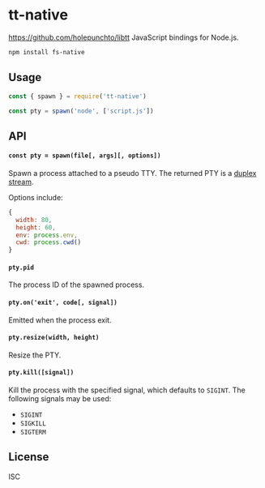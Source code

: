 # tt-native

https://github.com/holepunchto/libtt JavaScript bindings for Node.js.

```sh
npm install fs-native
```

## Usage

```js
const { spawn } = require('tt-native')

const pty = spawn('node', ['script.js'])
```

## API

#### `const pty = spawn(file[, args][, options])`

Spawn a process attached to a pseudo TTY. The returned PTY is a [duplex stream](https://github.com/streamxorg/streamx#duplex-stream).

Options include:

```js
{
  width: 80,
  height: 60,
  env: process.env,
  cwd: process.cwd()
}
```

#### `pty.pid`

The process ID of the spawned process.

#### `pty.on('exit', code[, signal])`

Emitted when the process exit.

#### `pty.resize(width, height)`

Resize the PTY.

#### `pty.kill([signal])`

Kill the process with the specified signal, which defaults to `SIGINT`. The following signals may be used:

- `SIGINT`
- `SIGKILL`
- `SIGTERM`

## License

ISC
